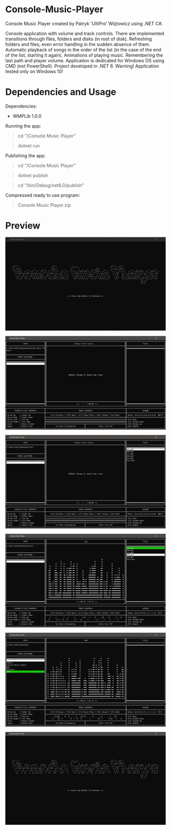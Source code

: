 # Console-Music-Player
Console Music Player created by Patryk 'UltiPro' Wójtowicz using .NET C#.

Console application with volume and track controls. There are implemented transitions through files, folders and disks (in root of disk). Refreshing folders and files, even error handling in the sudden absence of them. Automatic playback of songs in the order of the list (in the case of the end of the list, starting it again). Animations of playing music. Remembering the last path and player volume. Application is dedicated for Windows OS using CMD (not PowerShell). Project developed in .NET 6. Warning! Application tested only on Windows 10!

# Dependencies and Usage

Dependencies:

<ul>
  <li>WMPLib 1.0.0</li>
</ul>

Running the app:

> cd "/Console Music Player"

> dotnet run

Publishing the app:

> cd "/Console Music Player"

> dotnet publish

> cd "/bin/Debug/net6.0/publish"

Compressed ready to use program:

> Console Music Player.zip

# Preview

![Welcome Screen Preview](/screenshots/WelcomeScreen.png)

![Main Screen 1 Preview](/screenshots/MainScreen1.png)

![Main Screen 2 Preview](/screenshots/MainScreen2.png)

![Main Screen 3 Preview](/screenshots/MainScreen3.png)

![Main Screen 4 Preview](/screenshots/MainScreen4.png)

![Main Screen Animation Preview](/screenshots/MainScreenAnimation.gif)

